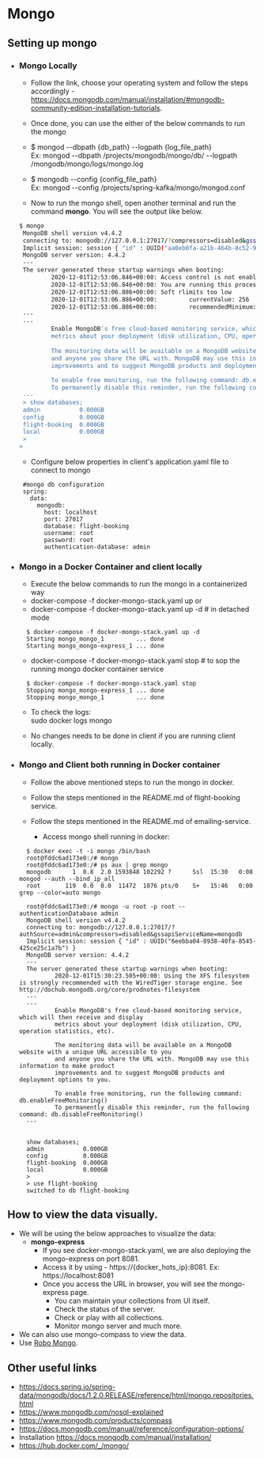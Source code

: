 # Mongo


## Setting up mongo  
  - ### Mongo Locally
    -  Follow the link, choose your operating system and follow the steps accordingly - https://docs.mongodb.com/manual/installation/#mongodb-community-edition-installation-tutorials.  
    -  Once done, you can use the either of the below commands to run the mongo  
      - $ mongod --dbpath {db_path} --logpath {log_file_path}  
          Ex: mongod --dbpath /projects/mongodb/mongo/db/ --logpath /mongodb/mongo/logs/mongo.log    
      
      - $ mongodb --config {config_file_path}   
          Ex: mongod --config /projects/spring-kafka/mongo/mongod.conf   
             
    - Now to run the mongo shell, open another terminal and run the command **mongo**. You will see the output like below.  
    
     ```sh
     $ mongo
      MongoDB shell version v4.4.2
      connecting to: mongodb://127.0.0.1:27017/?compressors=disabled&gssapiServiceName=mongodb
      Implicit session: session { "id" : UUID("aa0eb0fa-a21b-464b-8c52-9cf43973ec99") }
      MongoDB server version: 4.4.2
      ---
      The server generated these startup warnings when booting: 
              2020-12-01T12:53:06.846+00:00: Access control is not enabled for the database. Read and write access to data and configuration is unrestricted
              2020-12-01T12:53:06.846+00:00: You are running this process as the root user, which is not recommended
              2020-12-01T12:53:06.886+00:00: Soft rlimits too low
              2020-12-01T12:53:06.886+00:00:         currentValue: 256
              2020-12-01T12:53:06.886+00:00:         recommendedMinimum: 64000
      ---
      ---
              Enable MongoDB's free cloud-based monitoring service, which will then receive and display
              metrics about your deployment (disk utilization, CPU, operation statistics, etc).
      
              The monitoring data will be available on a MongoDB website with a unique URL accessible to you
              and anyone you share the URL with. MongoDB may use this information to make product
              improvements and to suggest MongoDB products and deployment options to you.
      
              To enable free monitoring, run the following command: db.enableFreeMonitoring()
              To permanently disable this reminder, run the following command: db.disableFreeMonitoring()
      ---
      > show databases;
      admin           0.000GB
      config          0.000GB
      flight-booking  0.000GB
      local           0.000GB
      > 
    >
     ```
    - Configure below properties in client's application.yaml file to connect to mongo  
     ```
      #mongo db configuration
      spring:
        data:
          mongodb:
            host: localhost
            port: 27017
            database: flight-booking
            username: root
            password: root
            authentication-database: admin
     ```
 
  - ### Mongo in a Docker Container and client locally
    - Execute the below commands to run the mongo in a containerized way
     - docker-compose -f docker-mongo-stack.yaml up or  
     - docker-compose -f docker-mongo-stack.yaml up -d # in detached mode
       
     ```
       $ docker-compose -f docker-mongo-stack.yaml up -d
       Starting mongo_mongo_1         ... done
       Starting mongo_mongo-express_1 ... done
     ```
     - docker-compose -f docker-mongo-stack.yaml stop # to sop the running mongo docker container service
       
     ```
       $ docker-compose -f docker-mongo-stack.yaml stop
       Stopping mongo_mongo-express_1 ... done
       Stopping mongo_mongo_1         ... done
     ```
     - To check the logs:  
       sudo docker logs mongo  
       
     - No changes needs to be done in client if you are running client locally.    
     
  - ### Mongo and Client both running in Docker container
    - Follow the above mentioned steps to run the mongo in docker.
    - Follow the steps mentioned in the README.md of flight-booking service.  
    - Follow the steps mentioned in the README.md of emailing-service.  
    
      -  Access mongo shell running in docker:
      
     ```
       $ docker exec -t -i mongo /bin/bash
       root@fddc6ad173e0:/# mongo
       root@fddc6ad173e0:/# ps aux | grep mongo
       mongodb      1  0.8  2.0 1593848 102292 ?      Ssl  15:30   0:08 mongod --auth --bind_ip_all
       root       119  0.0  0.0  11472  1076 pts/0    S+   15:46   0:00 grep --color=auto mongo
      
       root@fddc6ad173e0:/# mongo -u root -p root --authenticationDatabase admin
       MongoDB shell version v4.4.2
       connecting to: mongodb://127.0.0.1:27017/?authSource=admin&compressors=disabled&gssapiServiceName=mongodb
       Implicit session: session { "id" : UUID("6eebba04-8938-40fa-8545-425ce25c1a7b") }
       MongoDB server version: 4.4.2
       ---
       The server generated these startup warnings when booting: 
               2020-12-01T15:30:23.505+00:00: Using the XFS filesystem is strongly recommended with the WiredTiger storage engine. See http://dochub.mongodb.org/core/prodnotes-filesystem
       ---
       ---
               Enable MongoDB's free cloud-based monitoring service, which will then receive and display
               metrics about your deployment (disk utilization, CPU, operation statistics, etc).
        
               The monitoring data will be available on a MongoDB website with a unique URL accessible to you
               and anyone you share the URL with. MongoDB may use this information to make product
               improvements and to suggest MongoDB products and deployment options to you.
        
               To enable free monitoring, run the following command: db.enableFreeMonitoring()
               To permanently disable this reminder, run the following command: db.disableFreeMonitoring()
       ---
        
        
       show databases;
       admin           0.000GB
       config          0.000GB
       flight-booking  0.000GB
       local           0.000GB
       > 
       > use flight-booking
       switched to db flight-booking  
     ```
      
## How to view the data visually.
  - We will be using the below approaches to visualize the data:    
    * **mongo-express**
      - If you see docker-mongo-stack.yaml, we are also deploying the mongo-express on port 8081.  
      - Access it by using - https://{docker_hots_ip}:8081. Ex: https://localhost:8081          
      - Once you access the URL in browser, you will see the mongo-express page. 
        - You can maintain your collections from UI itself.
        - Check the status of the server.
        - Check or play with all collections.
        - Monitor mongo server and much more.
  - We can also use mongo-compass to view the data. 
  - Use [Robo Mongo](https://robomongo.org/).     
    
## Other useful links
  - https://docs.spring.io/spring-data/mongodb/docs/1.2.0.RELEASE/reference/html/mongo.repositories.html
  - https://www.mongodb.com/nosql-explained
  - https://www.mongodb.com/products/compass
  - https://docs.mongodb.com/manual/reference/configuration-options/ 
  - Installation https://docs.mongodb.com/manual/installation/
  - https://hub.docker.com/_/mongo/